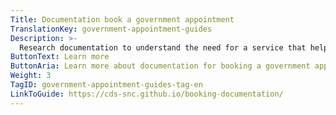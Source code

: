 ```yaml
---
Title: Documentation book a government appointment
TranslationKey: government-appointment-guides
Description: >-
  Research documentation to understand the need for a service that helps people book government appointments.
ButtonText: Learn more
ButtonAria: Learn more about documentation for booking a government appointment.
Weight: 3
TagID: government-appointment-guides-tag-en
LinkToGuide: https://cds-snc.github.io/booking-documentation/
---
```


